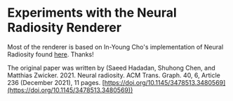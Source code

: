 # Experiments with the Neural Radiosity Renderer

Most of the renderer is based on In-Young Cho's implementation of Neural Radiosity found [here](https://github.com/krafton-ai/neural-radiosity-tutorial-mitsuba3/blob/main/neural_radiosity.ipynb). Thanks!

The original paper was written by (Saeed Hadadan, Shuhong Chen, and Matthias
Zwicker. 2021. Neural radiosity. ACM Trans. Graph. 40, 6, Article 236 (December
2021), 11 pages.
[https://doi.org/10.1145/3478513.3480569](https://doi.org/10.1145/3478513.3480569))
